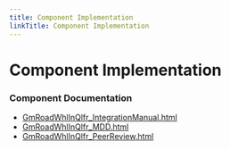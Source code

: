 ```yaml
---
title: Component Implementation
linkTitle: Component Implementation
---
```


# Component Implementation
### Component Documentation

- [GmRoadWhlInQlfr_IntegrationManual.html](doc/GmRoadWhlInQlfr_IntegrationManual.html)
- [GmRoadWhlInQlfr_MDD.html](doc/GmRoadWhlInQlfr_MDD.html)
- [GmRoadWhlInQlfr_PeerReview.html](doc/GmRoadWhlInQlfr_PeerReview.html)


